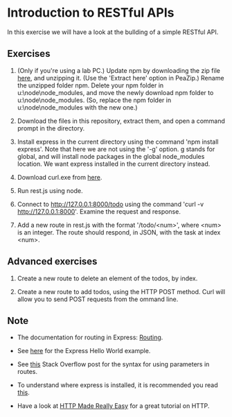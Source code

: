 # Introduction to RESTful APIs
In this exercise we will have a look at the bullding of a simple RESTful API.

## Exercises
1. (Only if you're using a lab PC.) Update npm by downloading the zip file [here](https://github.com/npm/npm/archive/v3.3.4.zip), and unzipping it. (Use the 'Extract here' option in PeaZip.) Rename the unzipped folder npm. Delete your npm folder in u:\node\node_modules, and move the newly download npm folder to u:\node\node_modules. (So, replace the npm folder in u:\node\node_modules with the new one.)

1. Download the files in this repository, extract them, and open a command prompt in the directory.

1. Install express in the current directory using the command 'npm install express'. Note that here we are not using the '-g' option. g stands for global, and will install node packages in the global node_modules location. We want express installed in the current directory instead.

1. Download curl.exe from [here](http://www.paehl.com/open_source/?CURL_7.44.0).

1. Run rest.js using node.

1. Connect to http://127.0.0.1:8000/todo using the command 'curl -v http://127.0.0.1:8000'. Examine the request and response.

1. Add a new route in rest.js with the format '/todo/\<num\>', where \<num\> is an integer. The route should respond, in JSON, with the task at index \<num\>. 

## Advanced exercises
1. Create a new route to delete an element of the todos, by index.

1. Create a new route to add todos, using the HTTP POST method. Curl will allow you to send POST requests from the ommand line. 

## Note
- The documentation for routing in Express: [Routing](http://expressjs.com/guide/routing.html).

- See [here](http://expressjs.com/starter/hello-world.html) for the Express Hello World example.

- See [this](http://stackoverflow.com/questions/8506658/node-js-express-routing-with-get-params) Stack Overflow post for the syntax for using parameters in routes.

- To understand where express is installed, it is recommended you read [this](https://docs.npmjs.com/files/folders).

- Have a look at [HTTP Made Really Easy](https://www.jmarshall.com/easy/http/) for a great tutorial on HTTP.

